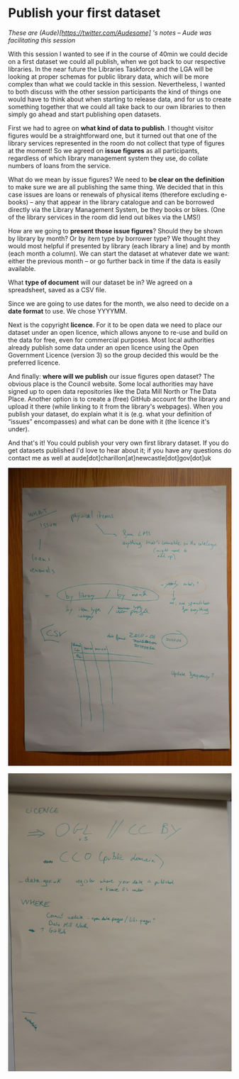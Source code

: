 Publish your first dataset
==========================
*These are (Aude)[https://twitter.com/Audesome] 's notes – Aude was facilitating this session*

With this session I wanted to see if in the course of 40min we could decide on a first dataset we could all publish, when we got back to our respective libraries.
In the near future the Libraries Taskforce and the LGA will be looking at proper schemas for public library data, which will be more complex than what we could tackle in this session. Nevertheless, I wanted to both discuss with the other session participants the kind of things one would have to think about when starting to release data, and for us to create something together that we could all take back to our own libraries to then simply go ahead and start publishing open datasets.

First we had to agree on **what kind of data to publish**. I thought visitor figures would be a straightforward one, but it turned out that one of the library services represented in the room do not collect that type of figures at the moment! So we agreed on **issue figures** as all participants, regardless of which library management system they use, do collate numbers of loans from the service.

What do we mean by issue figures? We need to **be clear on the definition** to make sure we are all publishing the same thing. We decided that in this case issues are loans or renewals of physical items (therefore excluding e-books) – any that appear in the library catalogue and can be borrowed directly via the Library Management System, be they books or bikes. (One of the library services in the room did lend out bikes via the LMS!)

How are we going to **present those issue figures**? Should they be shown by library by month? Or by item type by borrower type? We thought they would most helpful if presented by library (each library a line) and by month (each month a column).
We can start the dataset at whatever date we want: either the previous month – or go further back in time if the data is easily available.

What **type of document** will our dataset be in? We agreed on a spreadsheet, saved as a CSV file.

Since we are going to use dates for the month, we also need to decide on a **date format** to use. We chose YYYYMM.

Next is the copyright **licence**. For it to be open data we need to place our dataset under an open licence, which allows anyone to re-use and build on the data for free, even for commercial purposes. Most local authorities already publish some data under an open licence using the Open Government Licence (version 3) so the group decided this would be the preferred licence.

And finally: **where will we publish** our issue figures open dataset? The obvious place is the Council website. Some local authorities may have signed up to open data repositories like the Data Mill North or The Data Place. Another option is to create a (free) GitHub account for the library and upload it there (while linking to it from the library's webpages).
When you publish your dataset, do explain what it is (e.g. what your definition of “issues” encompasses) and what can be done with it (the licence it's under).

And that's it! You could publish your very own first library dataset. If you do get datasets published I'd love to hear about it; if you have any questions do contact me as well at aude[dot]charillon[at]newcastle[dot]gov[dot]uk



![Photo of flipchart notes page1](https://raw.githubusercontent.com/LibrariesHacked/data-treaders/master/images/DSCN3897.JPG)

![Photo of flipchart notes page2](https://raw.githubusercontent.com/LibrariesHacked/data-treaders/master/images/DSCN3898.JPG)
